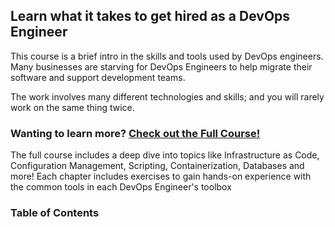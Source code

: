 ## Learn what it takes to get hired as a DevOps Engineer

This course is a brief intro in the skills and tools used by DevOps engineers. Many businesses are starving for DevOps Engineers to help migrate their software and support development teams. 

The work involves many different technologies and skills; and you will rarely work on the same thing twice. 

### Wanting to learn more?  [Check out the Full Course!](https://blog.stowellcrew.com/Getting-Started-in-DevOps-c84d8a7aa462487cb81c7963cb16d76c)

The full course includes a deep dive into topics like Infrastructure as Code, Configuration Management, Scripting, Containerization, Databases and more! Each chapter includes exercises to gain hands-on experience with the common tools in each DevOps Engineer's toolbox

### Table of Contents